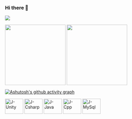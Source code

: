 ### Hi there 👋

![](https://komarev.com/ghpvc/?username=J-c0d3r&color=006bed)

<div style="display: inline_block">
<!--  
  ![Anurag's GitHub stats](https://github-readme-stats.vercel.app/api?username=j-c0d3r&show_icons=true&theme=transparent)
<br>
  [![Top Langs](https://github-readme-stats.vercel.app/api/top-langs/?username=j-c0d3r)](https://github.com/j-c0d3r/github-readme-stats)
--!>
  
  <img align="center" height="200" src="https://github-readme-stats-git-masterrstaa-rickstaa.vercel.app/api?username=j-c0d3r&show_icons=true&theme=github_dark&line_height=27&hide_rank=true&count_private=true"/>
  <img align="center" height="200" src="https://github-readme-stats-git-masterrstaa-rickstaa.vercel.app/api/top-langs/?username=j-c0d3r&layout=compact&theme=github_dark&langs_count=10"/>

  [![Ashutosh's github activity graph](https://github-readme-activity-graph.vercel.app/graph?username=j-c0d3r&theme=github-compact)](https://github.com/ashutosh00710/github-readme-activity-graph)
</div>

<div style="display: inline_block">
  <img align="center" alt="J-Unity" height="50" width="60" src="https://raw.githubusercontent.com/devicons/devicon/master/icons/unity/unity-original.svg">
  <img align="center" alt="J-Csharp" height="50" width="60" src="https://raw.githubusercontent.com/devicons/devicon/master/icons/csharp/csharp-original.svg">
  <img align="center" alt="J-Java" height="50" width="60" src="https://raw.githubusercontent.com/devicons/devicon/master/icons/java/java-original.svg">
  <img align="center" alt="J-Cpp" height="50" width="60" src="https://raw.githubusercontent.com/devicons/devicon/master/icons/cplusplus/cplusplus-original.svg">
  <img align="center" alt="J-MySql" height="50" width="60" src="https://raw.githubusercontent.com/devicons/devicon/master/icons/mysql/mysql-original.svg">
<!--   <img align="center" alt="J-Csharp" height="30" width="40" src="https://raw.githubusercontent.com/devicons/devicon/master/icons/sqlserver/sqlserver-original.svg"> -->
</div>



<!--
![Anurag's GitHub stats](https://github-readme-stats-sigma-five.vercel.app/api?username=J-c0d3r&show_icons=true&theme=tokyonight)
[![Top Langs](https://github-readme-stats-sigma-five.vercel.app/api/top-langs/?username=J-c0d3r&theme=tokyonight)](https://github.com/J-c0d3r/github-readme-stats)

<!--
**J-c0d3r/J-c0d3r** is a ✨ _special_ ✨ repository because its `README.md` (this file) appears on your GitHub profile.

Here are some ideas to get you started:

- 🔭 I’m currently working on ...
- 🌱 I’m currently learning ...
- 👯 I’m looking to collaborate on ...
- 🤔 I’m looking for help with ...
- 💬 Ask me about ...
- 📫 How to reach me: ...
- 😄 Pronouns: ...
- ⚡ Fun fact: ...
-->
